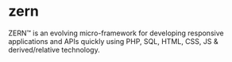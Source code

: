 # zern
ZERN™ is an evolving micro-framework for developing responsive applications and APIs quickly using PHP, SQL, HTML, CSS, JS &amp; derived/relative technology.
